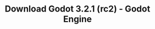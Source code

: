 ---
# Generated by /tools/generators/src/download_archive_generator !!! do not edit by hand !!!
title: 'Download Godot 3.2.1 (rc2) - Godot Engine'
type: 'download/archive'
name: '3.2.1'
flavor: 'rc2'
release_date: '2020-03-05T03:00:00-00:00'
release_notes: 'article/release-candidate-godot-3-2-1-rc-2/'
primaryPlatforms:
  - 'android.apk'
  - 'macos.universal'
  - 'windows.64'
  - 'linux_server.headless.64'
  - 'web'
  - 'templates'
links:
  android.apk:
    name: 'android.apk'
    title: 'Android'
    caption: 'APK Universal (ARM64 + ARMv7 + x86_64 + x86)'
    tags:
      - 'APK download'
      - 'ARM64/v7'
      - 'x86 (64 & 32 bit)'
    hosts:
      github_builds:
        regular: 'https://github.com/godotengine/godot-builds/releases/download/3.2.1-rc2/Godot_v3.2.1-rc2_android_editor.apk'
        mono: '#'
      github:
        regular: 'https://github.com/godotengine/godot/releases/download/3.2.1-rc2/Godot_v3.2.1-rc2_android_editor.apk'
        mono: '#'
  macos.universal:
    name: 'macos.universal'
    title: 'macOS'
    caption: 'Universal (x86_64 + Silício da Apple)'
    tags:
      - 'Intel/Apple Silicon'
      - '64 bit'
    hosts:
      github_builds:
        regular: 'https://github.com/godotengine/godot-builds/releases/download/3.2.1-rc2/Godot_v3.2.1-rc2_osx.universal.zip'
        mono: 'https://github.com/godotengine/godot-builds/releases/download/3.2.1-rc2/Godot_v3.2.1-rc2_mono_osx.universal.zip'
      github:
        regular: 'https://github.com/godotengine/godot/releases/download/3.2.1-rc2/Godot_v3.2.1-rc2_osx.universal.zip'
        mono: 'https://github.com/godotengine/godot/releases/download/3.2.1-rc2/Godot_v3.2.1-rc2_mono_osx.universal.zip'
  windows.64:
    name: 'windows.64'
    title: 'Windows'
    caption: 'Padrão (x86_64)'
    tags:
      - '64 bit'
    hosts:
      github_builds:
        regular: 'https://github.com/godotengine/godot-builds/releases/download/3.2.1-rc2/Godot_v3.2.1-rc2_win64.exe.zip'
        mono: 'https://github.com/godotengine/godot-builds/releases/download/3.2.1-rc2/Godot_v3.2.1-rc2_mono_win64.zip'
      github:
        regular: 'https://github.com/godotengine/godot/releases/download/3.2.1-rc2/Godot_v3.2.1-rc2_win64.exe.zip'
        mono: 'https://github.com/godotengine/godot/releases/download/3.2.1-rc2/Godot_v3.2.1-rc2_mono_win64.zip'
  linux_server.headless.64:
    name: 'linux_server.headless.64'
    title: 'Linux Server'
    caption: 'Headless (x86_64)'
    tags:
      - '64 bit'
      - 'Headless'
    hosts:
      github_builds:
        regular: 'https://github.com/godotengine/godot-builds/releases/download/3.2.1-rc2/Godot_v3.2.1-rc2_linux_headless.64.zip'
        mono: 'https://github.com/godotengine/godot-builds/releases/download/3.2.1-rc2/Godot_v3.2.1-rc2_mono_linux_headless_64.zip'
      github:
        regular: 'https://github.com/godotengine/godot/releases/download/3.2.1-rc2/Godot_v3.2.1-rc2_linux_headless.64.zip'
        mono: 'https://github.com/godotengine/godot/releases/download/3.2.1-rc2/Godot_v3.2.1-rc2_mono_linux_headless_64.zip'
  web:
    name: 'web'
    title: 'Editor Web'
    caption: ''
    tags:
      - 'Self-hosted'
      - 'Cross-platform'
    hosts:
      github_builds:
        regular: 'https://github.com/godotengine/godot-builds/releases/download/3.2.1-rc2/Godot_v3.2.1-rc2_web_editor.zip'
        mono: '#'
      github:
        regular: 'https://github.com/godotengine/godot/releases/download/3.2.1-rc2/Godot_v3.2.1-rc2_web_editor.zip'
        mono: '#'
  linux.64:
    name: 'linux.64'
    title: 'Linux'
    caption: 'Padrão (x86_64)'
    tags:
      - '64 bit'
    hosts:
      github_builds:
        regular: 'https://github.com/godotengine/godot-builds/releases/download/3.2.1-rc2/Godot_v3.2.1-rc2_x11.64.zip'
        mono: 'https://github.com/godotengine/godot-builds/releases/download/3.2.1-rc2/Godot_v3.2.1-rc2_mono_x11_64.zip'
      github:
        regular: 'https://github.com/godotengine/godot/releases/download/3.2.1-rc2/Godot_v3.2.1-rc2_x11.64.zip'
        mono: 'https://github.com/godotengine/godot/releases/download/3.2.1-rc2/Godot_v3.2.1-rc2_mono_x11_64.zip'
  linux.32:
    name: 'linux.32'
    title: 'Linux'
    caption: 'Padrão (x86)'
    tags:
      - '32 bit'
    hosts:
      github_builds:
        regular: 'https://github.com/godotengine/godot-builds/releases/download/3.2.1-rc2/Godot_v3.2.1-rc2_x11.32.zip'
        mono: 'https://github.com/godotengine/godot-builds/releases/download/3.2.1-rc2/Godot_v3.2.1-rc2_mono_x11_32.zip'
      github:
        regular: 'https://github.com/godotengine/godot/releases/download/3.2.1-rc2/Godot_v3.2.1-rc2_x11.32.zip'
        mono: 'https://github.com/godotengine/godot/releases/download/3.2.1-rc2/Godot_v3.2.1-rc2_mono_x11_32.zip'
  windows.32:
    name: 'windows.32'
    title: 'Windows'
    caption: 'Padrão (x86)'
    tags:
      - '32 bit'
    hosts:
      github_builds:
        regular: 'https://github.com/godotengine/godot-builds/releases/download/3.2.1-rc2/Godot_v3.2.1-rc2_win32.exe.zip'
        mono: 'https://github.com/godotengine/godot-builds/releases/download/3.2.1-rc2/Godot_v3.2.1-rc2_mono_win32.zip'
      github:
        regular: 'https://github.com/godotengine/godot/releases/download/3.2.1-rc2/Godot_v3.2.1-rc2_win32.exe.zip'
        mono: 'https://github.com/godotengine/godot/releases/download/3.2.1-rc2/Godot_v3.2.1-rc2_mono_win32.zip'
  linux_server.64:
    name: 'linux_server.64'
    title: 'Servidor Linux'
    caption: 'Padrão (x86_64)'
    tags:
      - '64 bit'
    hosts:
      github_builds:
        regular: 'https://github.com/godotengine/godot-builds/releases/download/3.2.1-rc2/Godot_v3.2.1-rc2_linux_server.64.zip'
        mono: 'https://github.com/godotengine/godot-builds/releases/download/3.2.1-rc2/Godot_v3.2.1-rc2_mono_linux_server_64.zip'
      github:
        regular: 'https://github.com/godotengine/godot/releases/download/3.2.1-rc2/Godot_v3.2.1-rc2_linux_server.64.zip'
        mono: 'https://github.com/godotengine/godot/releases/download/3.2.1-rc2/Godot_v3.2.1-rc2_mono_linux_server_64.zip'
  aar_library:
    name: 'aar_library'
    title: 'Biblioteca de AAR'
    caption: ''
    tags:
      - 'Android plugins'
      - 'Java'
      - 'Kotlin'
    hosts:
      github_builds:
        regular: 'https://github.com/godotengine/godot-builds/releases/download/3.2.1-rc2/godot-lib.3.2.1.rc2.release.aar'
        mono: 'https://github.com/godotengine/godot-builds/releases/download/3.2.1-rc2/godot-lib.3.2.1.rc2.mono.release.aar'
      github:
        regular: 'https://github.com/godotengine/godot/releases/download/3.2.1-rc2/godot-lib.3.2.1.rc2.release.aar'
        mono: 'https://github.com/godotengine/godot/releases/download/3.2.1-rc2/godot-lib.3.2.1.rc2.mono.release.aar'
  templates:
    name: 'templates'
    title: 'Modelos de exportação'
    caption: ''
    tags:
      - 'Utilizado para exportar os seus jogos para todas as plataformas suportadas'
    hosts:
      github_builds:
        regular: 'https://github.com/godotengine/godot-builds/releases/download/3.2.1-rc2/Godot_v3.2.1-rc2_export_templates.tpz'
        mono: 'https://github.com/godotengine/godot-builds/releases/download/3.2.1-rc2/Godot_v3.2.1-rc2_mono_export_templates.tpz'
      github:
        regular: 'https://github.com/godotengine/godot/releases/download/3.2.1-rc2/Godot_v3.2.1-rc2_export_templates.tpz'
        mono: 'https://github.com/godotengine/godot/releases/download/3.2.1-rc2/Godot_v3.2.1-rc2_mono_export_templates.tpz'
---
